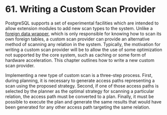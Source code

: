 # 61. Writing a Custom Scan Provider

PostgreSQL supports a set of experimental facilities which are intended to allow extension modules to add new scan types to the system. Unlike a [foreign data wrapper](https://www.postgresql.org/docs/15/fdwhandler.html), which is only responsible for knowing how to scan its own foreign tables, a custom scan provider can provide an alternative method of scanning any relation in the system. Typically, the motivation for writing a custom scan provider will be to allow the use of some optimization not supported by the core system, such as caching or some form of hardware acceleration. This chapter outlines how to write a new custom scan provider.

Implementing a new type of custom scan is a three-step process. First, during planning, it is necessary to generate access paths representing a scan using the proposed strategy. Second, if one of those access paths is selected by the planner as the optimal strategy for scanning a particular relation, the access path must be converted to a plan. Finally, it must be possible to execute the plan and generate the same results that would have been generated for any other access path targeting the same relation.
